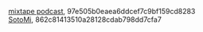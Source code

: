 [mixtape podcast](http://mixtape.dimhap.com), 97e505b0eaea6ddcef7c9bf159cd8283  
[SotoMi](http://sotomi.blogspot.com), 862c81413510a28128cdab798dd7cfa7  
